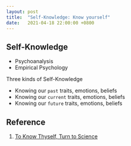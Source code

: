 ```yaml
---
layout: post
title:  "Self-Knowledge: Know yourself"
date:   2021-04-18 22:00:00 +0800
---
```


## Self-Knowledge

- Psychoanalysis
- Empirical Psychology

Three kinds of Self-Knowledge

- Knowing our `past` traits, emotions, beliefs
- Knowing our `current` traits, emotions, beliefs
- Knowing our `future` traits, emotions, beliefs

## Reference

1. [To Know Thyself, Turn to Science](https://www.psychologicalscience.org/observer/to-know-thyself-turn-to-science)